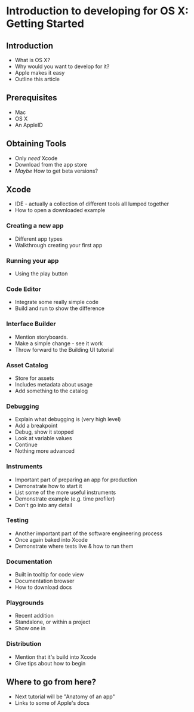 # Introduction to developing for OS X: Getting Started

## Introduction
- What is OS X?
- Why would you want to develop for it?
- Apple makes it easy
- Outline this article

## Prerequisites
- Mac
- OS X
- An AppleID

## Obtaining Tools
- Only _need_ Xcode
- Download from the app store
- _Maybe_ How to get beta versions?

## Xcode

- IDE - actually a collection of different tools all lumped together
- How to open a downloaded example

### Creating a new app

- Different app types
- Walkthrough creating your first app

### Running your app

- Using the play button

### Code Editor

- Integrate some really simple code
- Build and run to show the difference

### Interface Builder

- Mention storyboards.
- Make a simple change - see it work
- Throw forward to the Building UI tutorial

### Asset Catalog

- Store for assets
- Includes metadata about usage
- Add something to the catalog

### Debugging

- Explain what debugging is (very high level)
- Add a breakpoint
- Debug, show it stopped
- Look at variable values
- Continue
- Nothing more advanced

### Instruments

- Important part of preparing an app for production
- Demonstrate how to start it
- List some of the more useful instruments
- Demonstrate example (e.g. time profiler)
- Don't go into any detail

### Testing

- Another important part of the software engineering process
- Once again baked into Xcode
- Demonstrate where tests live & how to run them

### Documentation

- Built in tooltip for code view
- Documentation browser
- How to download docs

### Playgrounds

- Recent addition
- Standalone, or within a project
- Show one in

### Distribution

- Mention that it's build into Xcode
- Give tips about how to begin

## Where to go from here?
- Next tutorial will be "Anatomy of an app"
- Links to some of Apple's docs
